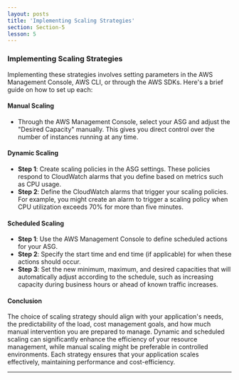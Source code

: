 ```yaml
---
layout: posts
title: 'Implementing Scaling Strategies'
section: Section-5
lesson: 5
---
```


### Implementing Scaling Strategies

Implementing these strategies involves setting parameters in the AWS Management Console, AWS CLI, or through the AWS SDKs. Here's a brief guide on how to set up each:

<!-- pagebreak -->

#### **Manual Scaling**

- Through the AWS Management Console, select your ASG and adjust the "Desired Capacity" manually. This gives you direct control over the number of instances running at any time.

<!-- pagebreak -->

#### **Dynamic Scaling**

- **Step 1**: Create scaling policies in the ASG settings. These policies respond to CloudWatch alarms that you define based on metrics such as CPU usage.
- **Step 2**: Define the CloudWatch alarms that trigger your scaling policies. For example, you might create an alarm to trigger a scaling policy when CPU utilization exceeds 70% for more than five minutes.

<!-- pagebreak -->

#### **Scheduled Scaling**

- **Step 1**: Use the AWS Management Console to define scheduled actions for your ASG.
- **Step 2**: Specify the start time and end time (if applicable) for when these actions should occur.
- **Step 3**: Set the new minimum, maximum, and desired capacities that will automatically adjust according to the schedule, such as increasing capacity during business hours or ahead of known traffic increases.

<!-- pagebreak -->

#### Conclusion

The choice of scaling strategy should align with your application's needs, the predictability of the load, cost management goals, and how much manual intervention you are prepared to manage. Dynamic and scheduled scaling can significantly enhance the efficiency of your resource management, while manual scaling might be preferable in controlled environments. Each strategy ensures that your application scales effectively, maintaining performance and cost-efficiency.

---
